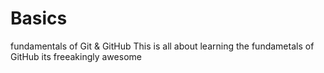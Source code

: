 # Basics
fundamentals of Git &amp; GitHub
This is all about learning the fundametals of GitHub
its freeakingly awesome
